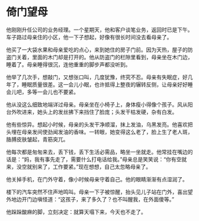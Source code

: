 # 倚门望母

他刚刚升任公司的业务经理。一个星期天，他和客户谈笔业务，返回时已是下午。车子路过母亲住的小区，他一下子想起，好像有很长时间没去看母亲了。 

他买了一大袋水果和母亲爱吃的点心，来到她住的房子门前。因为天热，屋子的防盗门关着，里面的木门却是打开的。他从防盗门的栏隙里看到，母亲坐在木门边，睡着了。母亲睡得很沉，连他重重的脚步声都没听到。 

他举了几次手，想敲门，又想张口叫，几度犹豫，终究不忍。母亲有失眠症，好几年了，睡眠质量很差。这一会儿小眠，也许抵得上整夜的辗转反侧，让母亲好好睡会儿吧，多等一会儿也不要紧。 

他从没这么细致地端详过母亲。母亲坐在小椅子上，身体瘦小得像个孩子。风从阳台外吹进来，她头上的发丝拂下来挡住了脸庞；头发干枯发硬，杂有白发。 

他有些惊异。想起小时候，母亲的头发干净顺溜，抹上发油，乌黑发亮。他喜欢把头埋在母亲发间使劲闻发油的香味。一转眼，她变得这么老了，脸上生了老人斑，胳膊皮肤皱起，青筋突兀。 

他每次都是匆匆来去，丢下钱，丢下生活必需品，略坐一坐就走。他常挂在嘴边的话是：“妈，我有事先走了，需要什么打电话给我。”母亲总是笑笑说：“你有空就来，没空就别来了，工作要紧。”现在想想，自己太忽略母亲了。 

他关掉手机，在门外守着，像小时候母亲守着自己。他的眼睛渐渐有点湿润了。 

楼下的汽车突然不住声地鸣叫。母亲一下子被惊醒，抬头见儿子站在门外，喜出望外地边开门边嗔怪道：“这孩子，来了多久了？也不叫醒我，在外面傻等。” 

他跺跺酸麻的脚，立刻决定：就算天塌下来，今天也不走了。
